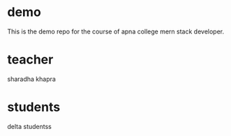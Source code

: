 # demo
This is the demo repo for the course of apna college mern stack developer.

# teacher
sharadha khapra

# students

delta studentss
